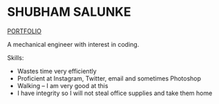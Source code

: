 # SHUBHAM SALUNKE

[PORTFOLIO](https://shubham-salunke.co)

A mechanical engineer with interest in coding.

Skills:
* Wastes time very efficiently
* Proficient at Instagram, Twitter, email and sometimes Photoshop
* Walking – I am very good at this
* I have integrity so I will not steal office supplies and take them home
